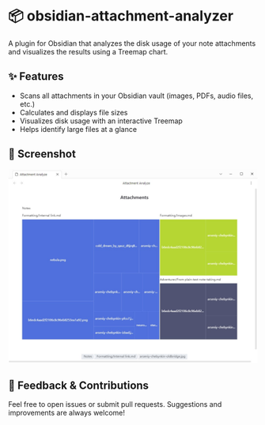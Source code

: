 # 📦 obsidian-attachment-analyzer

A plugin for Obsidian that analyzes the disk usage of your note attachments and visualizes the results using a Treemap chart.

## ✨ Features

- Scans all attachments in your Obsidian vault (images, PDFs, audio files, etc.)
- Calculates and displays file sizes
- Visualizes disk usage with an interactive Treemap
- Helps identify large files at a glance

## 📸 Screenshot

![Treemap view](./screenshots/IMG-20250813191445.jpg)

## 💬 Feedback & Contributions

Feel free to open issues or submit pull requests. Suggestions and improvements are always welcome!